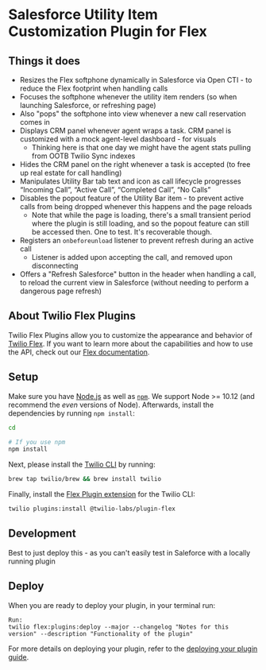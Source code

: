 # Salesforce Utility Item Customization Plugin for Flex

## Things it does

* Resizes the Flex softphone dynamically in Salesforce via Open CTI - to reduce the Flex footprint when handling calls
* Focuses the softphone whenever the utility item renders (so when launching Salesforce, or refreshing page)
* Also "pops" the softphone into view whenever a new call reservation comes in
* Displays CRM panel whenever agent wraps a task. CRM panel is customized with a mock agent-level dashboard - for visuals 
  * Thinking here is that one day we might have the agent stats pulling from OOTB Twilio Sync indexes  
* Hides the CRM panel on the right whenever a task is accepted (to free up real estate for call handling)
* Manipulates Utility Bar tab text and icon as call lifecycle progresses “Incoming Call”, “Active Call”, “Completed Call”, “No Calls”
* Disables the popout feature of the Utility Bar item - to prevent active calls from being dropped whenever this happens and the page reloads
  * Note that while the page is loading, there's a small transient period where the plugin is still loading, and so the popout feature can still be accessed then. One to test. It's recoverable though.
* Registers an `onbeforeunload` listener to prevent refresh during an active call
  * Listener is added upon accepting the call, and removed upon disconnecting
* Offers a "Refresh Salesforce" button in the header when handling a call, to reload the current view in Salesforce (without needing to perform a dangerous page refresh)



## About Twilio Flex Plugins

Twilio Flex Plugins allow you to customize the appearance and behavior of [Twilio Flex](https://www.twilio.com/flex). If you want to learn more about the capabilities and how to use the API, check out our [Flex documentation](https://www.twilio.com/docs/flex).

## Setup

Make sure you have [Node.js](https://nodejs.org) as well as [`npm`](https://npmjs.com). We support Node >= 10.12 (and recommend the _even_ versions of Node). Afterwards, install the dependencies by running `npm install`:

```bash
cd 

# If you use npm
npm install
```

Next, please install the [Twilio CLI](https://www.twilio.com/docs/twilio-cli/quickstart) by running:

```bash
brew tap twilio/brew && brew install twilio
```

Finally, install the [Flex Plugin extension](https://github.com/twilio-labs/plugin-flex) for the Twilio CLI:

```bash
twilio plugins:install @twilio-labs/plugin-flex
```

## Development

Best to just deploy this - as you can't easily test in Saleforce with a locally running plugin

## Deploy

When you are ready to deploy your plugin, in your terminal run:
```
Run: 
twilio flex:plugins:deploy --major --changelog "Notes for this version" --description "Functionality of the plugin"
```
For more details on deploying your plugin, refer to the [deploying your plugin guide](https://www.twilio.com/docs/flex/plugins#deploying-your-plugin).


